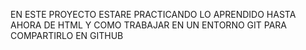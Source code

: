 EN ESTE PROYECTO ESTARE PRACTICANDO LO APRENDIDO HASTA AHORA DE HTML Y COMO TRABAJAR EN UN ENTORNO GIT PARA COMPARTIRLO EN GITHUB
